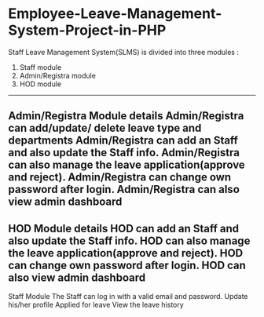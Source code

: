 # Employee-Leave-Management-System-Project-in-PHP
Staff Leave Management System(SLMS) is divided into three modules :

1. Staff module
2. Admin/Registra module
3. HOD module
-----------------------------------------------------------------------------------------------------------------------
Admin/Registra Module details
Admin/Registra can add/update/ delete leave type and departments
Admin/Registra can add an Staff and also update the Staff info.
Admin/Registra can also manage the leave application(approve and reject).
Admin/Registra can change own password after login.
Admin/Registra can also view admin dashboard
--------------------------------------------------------------------------------------------
HOD Module details
HOD can add an Staff and also update the Staff info.
HOD can also manage the leave application(approve and reject).
HOD can change own password after login.
HOD can also view admin dashboard
-----------------------------------------------------------------------------------------
Staff Module
The Staff can log in with a valid email and password.
Update his/her profile
Applied for leave
View the leave history
